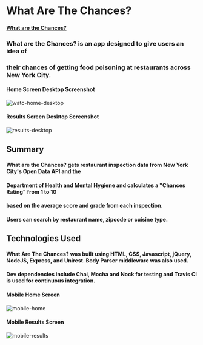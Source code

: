 # What Are The Chances?   
####  [What are the Chances?](https://boiling-shelf-21235.herokuapp.com/)

### What are the Chances? is an app designed to give users an idea of 
### their chances of getting food poisoning at restaurants across New York City.


#### Home Screen Desktop Screenshot
![watc-home-desktop](https://cloud.githubusercontent.com/assets/17256531/24046549/49a459da-0af9-11e7-8cbd-2621b77b1384.png)

#### Results Screen Desktop Screenshot
![results-desktop](https://cloud.githubusercontent.com/assets/17256531/24046558/4de9ac48-0af9-11e7-8754-18d29d270615.png)



## Summary

#### What are the Chances? gets restaurant inspection data from New York City's Open Data API and the 
#### Department of Health and Mental Hygiene and calculates a "Chances Rating" from 1 to 10 
#### based on the average score and grade from each inspection.  
#### Users can search by restaurant name, zipcode or cuisine type.


## Technologies Used

#### What Are The Chances? was built using HTML, CSS, Javascript, jQuery, NodeJS, Express, and Unirest.  Body Parser middleware was also used.
#### Dev dependencies include Chai, Mocha and Nock for testing and Travis CI is used for continuous integration.

#### Mobile Home Screen 
![mobile-home](https://cloud.githubusercontent.com/assets/17256531/24046562/513e1d66-0af9-11e7-88ec-bdec5e169640.png)

#### Mobile Results Screen
![mobile-results](https://cloud.githubusercontent.com/assets/17256531/24046565/539f2000-0af9-11e7-8565-f40a3d85552b.png)